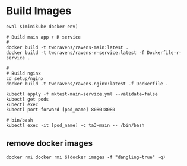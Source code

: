 # Build Images

```invoke minikube docker env
eval $(minikube docker-env)
```

```
# Build main app + R service
#
docker build -t tworavens/ravens-main:latest .
docker build -t tworavens/ravens-r-service:latest -f Dockerfile-r-service .

#
# Build nginx
cd setup/nginx
docker build -t tworavens/ravens-nginx:latest -f Dockerfile .
```

```minikube
kubectl apply -f mktest-main-service.yml --validate=false
kubectl get pods
kubectl exec
kubectl port-forward [pod_name] 8080:8080

# bin/bash
kubectl exec -it [pod_name] -c ta3-main -- /bin/bash

```


## remove docker images

```
docker rmi docker rmi $(docker images -f "dangling=true" -q)
```
